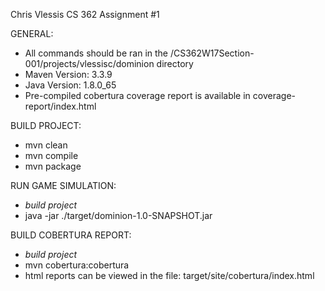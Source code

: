 Chris Vlessis 
CS 362 Assignment #1

GENERAL: 
 - All commands should be ran in the /CS362W17Section-001/projects/vlessisc/dominion directory
 - Maven Version: 3.3.9
 - Java Version: 1.8.0_65
 - Pre-compiled cobertura coverage report is available in coverage-report/index.html

BUILD PROJECT:
 - mvn clean
 - mvn compile
 - mvn package

RUN GAME SIMULATION:
 - *build project*
 - java -jar ./target/dominion-1.0-SNAPSHOT.jar 

BUILD COBERTURA REPORT:
 - *build project*
 - mvn cobertura:cobertura
 - html reports can be viewed in the file: target/site/cobertura/index.html


 